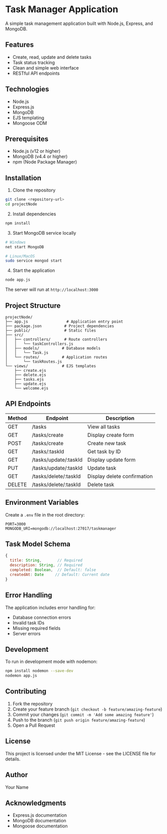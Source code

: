 # Task Manager Application

A simple task management application built with Node.js, Express, and MongoDB.

## Features

- Create, read, update and delete tasks
- Task status tracking
- Clean and simple web interface
- RESTful API endpoints

## Technologies

- Node.js
- Express.js
- MongoDB
- EJS templating
- Mongoose ODM

## Prerequisites

- Node.js (v12 or higher)
- MongoDB (v4.4 or higher)
- npm (Node Package Manager)

## Installation

1. Clone the repository
```bash
git clone <repository-url>
cd projectNode
```

2. Install dependencies
```bash
npm install
```

3. Start MongoDB service locally
```bash
# Windows
net start MongoDB

# Linux/MacOS
sudo service mongod start
```

4. Start the application
```bash
node app.js
```

The server will run at `http://localhost:3000`

## Project Structure

```
projectNode/
├── app.js                 # Application entry point
├── package.json          # Project dependencies
├── public/               # Static files
├── src/
│   ├── controllers/      # Route controllers
│   │   └── taskControllers.js
│   ├── models/          # Database models
│   │   └── Task.js
│   └── routes/          # Application routes
│       └── taskRoutes.js
└── views/               # EJS templates
    ├── create.ejs
    ├── delete.ejs
    ├── tasks.ejs
    ├── update.ejs
    └── welcome.ejs
```

## API Endpoints

| Method | Endpoint | Description |
|--------|----------|-------------|
| GET | /tasks | View all tasks |
| GET | /tasks/create | Display create form |
| POST | /tasks/create | Create new task |
| GET | /tasks/:taskId | Get task by ID |
| GET | /tasks/update/:taskId | Display update form |
| PUT | /tasks/update/:taskId | Update task |
| GET | /tasks/delete/:taskId | Display delete confirmation |
| DELETE | /tasks/delete/:taskId | Delete task |

## Environment Variables

Create a `.env` file in the root directory:

```env
PORT=3000
MONGODB_URI=mongodb://localhost:27017/taskmanager
```

## Task Model Schema

```javascript
{
  title: String,       // Required
  description: String, // Required
  completed: Boolean,  // Default: false
  createdAt: Date     // Default: Current date
}
```

## Error Handling

The application includes error handling for:
- Database connection errors
- Invalid task IDs
- Missing required fields
- Server errors

## Development

To run in development mode with nodemon:

```bash
npm install nodemon --save-dev
nodemon app.js
```

## Contributing

1. Fork the repository
2. Create your feature branch (`git checkout -b feature/amazing-feature`)
3. Commit your changes (`git commit -m 'Add some amazing feature'`)
4. Push to the branch (`git push origin feature/amazing-feature`)
5. Open a Pull Request

## License

This project is licensed under the MIT License - see the LICENSE file for details.

## Author

Your Name

## Acknowledgments

- Express.js documentation
- MongoDB documentation
- Mongoose documentation